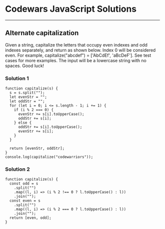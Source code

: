 # Codewars JavaScript Solutions

---

## Alternate capitalization

Given a string, capitalize the letters that occupy even indexes and odd indexes separately, and return as shown below.
Index 0 will be considered even.
For example, capitalize("abcdef") = ['AbCdEf', 'aBcDeF']. See test cases for more examples.
The input will be a lowercase string with no spaces.
Good luck!

### Solution 1

```
function capitalize(s) {
  s = s.split("");
  let evenStr = "";
  let oddStr = "";
  for (let i = 0; i <= s.length - 1; i += 1) {
    if (i % 2 === 0) {
      evenStr += s[i].toUpperCase();
      oddStr += s[i];
    } else {
      oddStr += s[i].toUpperCase();
      evenStr += s[i];
    }
  }

  return [evenStr, oddStr];
}
console.log(capitalize("codewarriors"));
```

### Solution 2

```
function capitalize(s) {
  const odd = s
    .split("")
    .map((l, i) => (i % 2 !== 0 ? l.toUpperCase() : l))
    .join("");
  const even = s
    .split("")
    .map((l, i) => (i % 2 === 0 ? l.toUpperCase() : l))
    .join("");
  return [even, odd];
}
```
